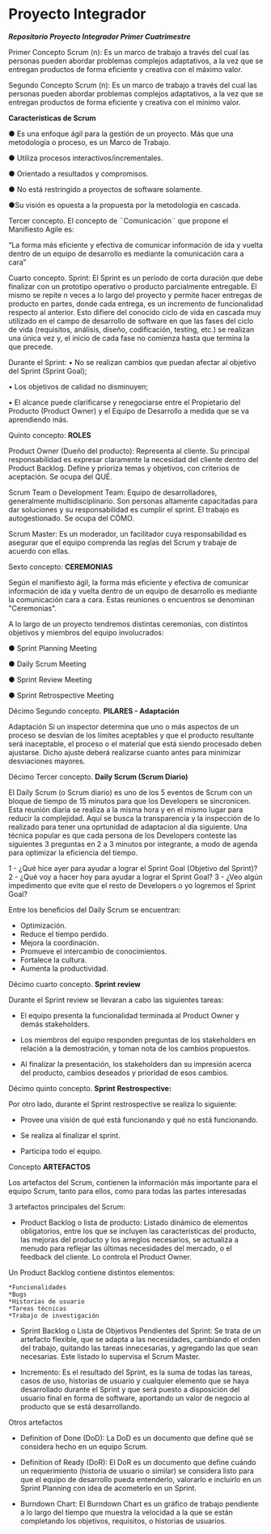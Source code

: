 # **Proyecto Integrador**
**_Repositorio Proyecto Integrador Primer Cuatrimestre_**

Primer Concepto
Scrum (n): Es un marco de trabajo a través
del cual las personas pueden abordar
problemas complejos adaptativos, a la vez
que se entregan productos de forma
eficiente y creativa con el máximo valor. 

Segundo Concepto
Scrum (n): Es un marco de trabajo a través
del cual las personas pueden abordar
problemas complejos adaptativos, a la vez
que se entregan productos de forma
eficiente y creativa con el mínimo valor.

**Características de Scrum**

● Es una enfoque ágil para la gestión de un proyecto. Más que una metodología o proceso, es un Marco de Trabajo.

● Utiliza procesos interactivos/incrementales. 

● Orientado a resultados y compromisos. 

● No está restringido a proyectos de software solamente. 

●Su visión es opuesta a la propuesta por la metodología en cascada.

Tercer concepto.
El concepto de ¨Comunicación¨  que propone el Manifiesto Agile es:

“La forma más eficiente y efectiva de comunicar 
información de ida y vuelta dentro de un equipo 
de desarrollo es mediante la comunicación cara a 
cara”

Cuarto concepto.
Sprint: El Sprint es un período de corta duración que debe finalizar con un prototipo 
operativo o producto parcialmente entregable. El mismo se repite n veces a 
lo largo del proyecto y permite hacer entregas de producto en partes, donde 
cada entrega, es un incremento de funcionalidad respecto al anterior. Esto 
difiere del conocido ciclo de vida en cascada muy utilizado en el campo de 
desarrollo de software en que las fases del ciclo de vida (requisitos, análisis, 
diseño, codificación, testing, etc.) se realizan una única vez y, el inicio de 
cada fase no comienza hasta que termina la que precede.

Durante el Sprint:
• No se realizan cambios que puedan 
afectar al objetivo del Sprint (Sprint Goal); 

• Los objetivos de calidad no disminuyen; 

• El alcance puede clarificarse y renegociarse entre el Propietario del Producto (Product Owner) y el Equipo de Desarrollo a medida que se va aprendiendo más.

Quinto concepto: **ROLES**

Product Owner (Dueño del producto): Representa al cliente. Su principal responsabilidad es expresar claramente la necesidad del cliente dentro del Product Backlog. Define y prioriza temas y objetivos, con criterios de aceptación. Se ocupa del QUÉ.

Scrum Team o Development Team: Equipo de desarrolladores, generalmente multidisciplinario. Son personas altamente capacitadas para dar soluciones y su responsabilidad es cumplir el sprint. El trabajo es autogestionado. Se ocupa del CÓMO.

Scrum Master: Es un moderador, un facilitador cuya responsabilidad es asegurar que el equipo comprenda las reglas del Scrum y trabaje de acuerdo con ellas. 

Sexto concepto: **CEREMONIAS**

Según el manifiesto ágil, la forma más eficiente y efectiva de comunicar información de ida y vuelta dentro de un equipo de desarrollo es mediante la comunicación cara a cara. Estas reuniones o encuentros se denominan "Ceremonias".

A lo largo de un proyecto tendremos distintas ceremonias, con distintos objetivos y miembros del equipo involucrados:

● Sprint Planning Meeting

● Daily Scrum Meeting

● Sprint Review Meeting

● Sprint Retrospective Meeting

Décimo Segundo concepto.
**PILARES - Adaptación**

Adaptación
Si un inspector determina que uno o más aspectos de un proceso se desvían de los límites aceptables y que el producto
resultante será inaceptable, el proceso o el material que está siendo procesado deben ajustarse. Dicho ajuste deberá
realizarse cuanto antes para minimizar desviaciones mayores. 

Décimo Tercer concepto.
**Daily Scrum (Scrum Diario)**

El Daily Scrum (o Scrum diario) es uno de los 5 eventos de Scrum con un bloque de tiempo de 15 minutos para que los Developers se sincronicen.
Esta reunión diaria se realiza a la misma hora y en el mismo lugar para reducir la complejidad. Aquí se busca la transparencia y la inspección de lo realizado para 
tener una oprtunidad de adaptacion al dia siguiente.
Una técnica popular es que cada persona de los Developers conteste las siguientes 3 preguntas en 2 a 3 minutos por integrante, a modo de agenda para optimizar la
eficiencia del tiempo.

1 - ¿Qué hice ayer para ayudar a lograr el Sprint Goal (Objetivo del Sprint)?
2 - ¿Qué voy a hacer hoy para ayudar a lograr el Sprint Goal?
3 - ¿Veo algún impedimento que evite que el resto de Developers o yo logremos el Sprint Goal?

Entre los beneficios del Daily Scrum se encuentran:

- Optimización.
- Reduce el tiempo perdido.
- Mejora la coordinación.
- Promueve el intercambio de conocimientos.
- Fortalece la cultura.
- Aumenta la productividad.

Décimo cuarto concepto.
**Sprint review**

Durante el Sprint review se llevaran a cabo las siguientes tareas:

- El equipo presenta la funcionalidad terminada al Product Owner y demás stakeholders. 

- Los miembros del equipo responden preguntas de los stakeholders en relación a la demostración, y toman nota de los cambios propuestos. 

- Al finalizar la presentación, los stakeholders dan su impresión acerca del producto, cambios deseados y prioridad de esos cambios.

Décimo quinto concepto.
**Sprint Restrospective:**

Por otro lado, durante el Sprint restrospective se realiza lo siguiente:

- Provee una visión de qué está funcionando y qué no está funcionando.

- Se realiza al finalizar el sprint. 

- Participa todo el equipo.

 Concepto **ARTEFACTOS**

Los artefactos del Scrum, contienen la información más importante para el equipo Scrum, tanto para ellos, como para todas las partes interesadas

3 artefactos principales del Scrum:

- Product Backlog o lista de producto: Listado dinámico de elementos obligatorios, entre los que se incluyen las características del producto, las mejoras del producto y los arreglos necesarios, se actualiza a menudo para reflejar las últimas necesidades del mercado, o el feedback del cliente. Lo controla el Product Owner.

Un Product Backlog contiene distintos elementos:

    *Funcionalidades
    *Bugs
    *Historias de usuario
    *Tareas técnicas
    *Trabajo de investigación

- Sprint Backlog o Lista de Objetivos Pendientes del Sprint:  Se trata de un artefacto flexible, que se adapta a las necesidades, cambiando el orden del trabajo, quitando las tareas innecesarias, y agregando las que sean necesarias. Este listado lo supervisa el Scrum Master.

- Incremento: Es el resultado del Sprint, es la suma de todas las tareas, casos de uso, historias de usuario y cualquier elemento que se haya desarrollado durante el Sprint y que será puesto a disposición del usuario final en forma de software, aportando un valor de negocio al producto que se está desarrollando.

Otros artefactos

- Definition of Done (DoD): La DoD es un documento que define qué se considera hecho en un equipo Scrum.

- Definition of Ready (DoR): El DoR es un documento que define cuándo un requerimiento (historia de usuario o similar) se considera listo para que el equipo de desarrollo pueda entenderlo, valorarlo e incluirlo en un Sprint Planning con idea de acometerlo en un Sprint.

- Burndown Chart: El Burndown Chart es un gráfico de trabajo pendiente a lo largo del tiempo que muestra la velocidad a la que se están completando los objetivos, requisitos, o historias de usuarios.
